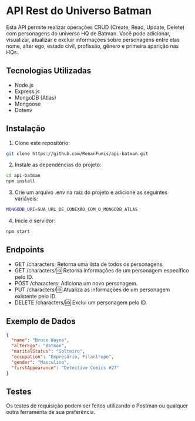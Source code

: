 # API Rest do Universo Batman

<p>Esta API permite realizar operações CRUD (Create, Read, Update, Delete) com personagens do universo HQ de Batman. Você pode adicionar, visualizar, atualizar e excluir informações sobre personagens entre elas nome, alter ego, estado civil, profissão, gênero e primeira aparição nas HQs.</p>

## Tecnologias Utilizadas

- Node.js
- Express.js
- MongoDB (Atlas)
- Mongoose
- Dotenv

## Instalação

1. Clone este repositório:

```bash
git clone https://github.com/RenanFumis/api-batman.git
```


2. Instale as dependências do projeto:

```bash
cd api-batman
npm install
```
3. Crie um arquivo .env na raiz do projeto e adicione as seguintes variáveis:

```bash
MONGODB_URI=SUA_URL_DE_CONEXÃO_COM_O_MONGODB_ATLAS
```
4. Inicie o servidor:
```bash
npm start
```
## Endpoints

- GET /characters: Retorna uma lista de todos os personagens.
- GET /characters/:id: Retorna informações de um personagem específico pelo ID.
- POST /characters: Adiciona um novo personagem.
- PUT /characters/:id: Atualiza as informações de um personagem existente pelo ID.
- DELETE /characters/:id: Exclui um personagem pelo ID.


## Exemplo de Dados

```json
{
  "name": "Bruce Wayne",
  "alterEgo": "Batman",
  "maritalStatus": "Solteiro",
  "occupation": "Empresário, Filantropo",
  "gender": "Masculino",
  "firstAppearance": "Detective Comics #27"
}
```

## Testes
Os testes de requisição podem ser feitos utilizando o Postman ou qualquer outra ferramenta de sua preferência.

